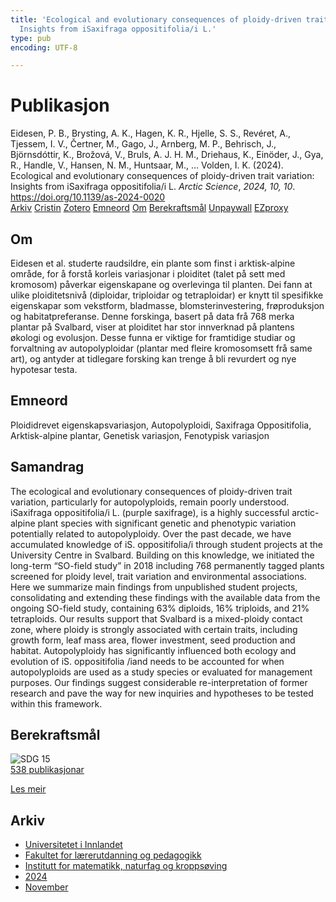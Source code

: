 ```yaml
---
title: 'Ecological and evolutionary consequences of ploidy-driven trait variation:
  Insights from iSaxifraga oppositifolia/i L.'
type: pub
encoding: UTF-8

---
```

<h1>Publikasjon</h1>
<article id="csl-bib-container-TGG2VBLV" class="csl-bib-container">
  <div class="csl-bib-body"> <div class="csl-entry">Eidesen, P. B., Brysting, A. K., Hagen, K. R., Hjelle, S. S., Revéret, A., Tjessem, I. V., Čertner, M., Gago, J., Arnberg, M. P., Behrisch, J., Björnsdóttir, K., Brožová, V., Bruls, A. J. H. M., Driehaus, K., Einöder, J., Gya, R., Handle, V., Hansen, N. M., Huntsaar, M., … Volden, I. K. (2024). Ecological and evolutionary consequences of ploidy-driven trait variation: Insights from iSaxifraga oppositifolia/i L. <i>Arctic Science</i>, <i>2024, 10, 10</i>. <a href="https://doi.org/10.1139/as-2024-0020">https://doi.org/10.1139/as-2024-0020</a></div> </div>
  <div class="csl-bib-buttons">
    <a href="#taxonomy-article-TGG2VBLV" alt="archive" class="csl-bib-button">Arkiv</a>
    <a href="https://app.cristin.no/results/show.jsf?id=2320517" alt="Cristin" class="csl-bib-button">Cristin</a>
    <a href="http://zotero.org/groups/5881554/items/TGG2VBLV" alt="Zotero" class="csl-bib-button">Zotero</a>
    <a href="#keywords-article-TGG2VBLV" alt="keywords" class="csl-bib-button">Emneord</a>
    <a href="#about-article-TGG2VBLV" alt="about_pub" class="csl-bib-button">Om</a>
    <a href="#sdg-article-TGG2VBLV" alt="sdg" class="csl-bib-button">Berekraftsmål</a>
    <a href="https://doi.org/10.1139/as-2024-0020" alt="Unpaywall" class="csl-bib-button">Unpaywall</a>
    <a href="https://doi.org/10.1139/as-2024-0020" alt="EZproxy" class="csl-bib-button">EZproxy</a>
  </div>
  <div id="csl-bib-meta-container-TGG2VBLV"></div>
</article>
<div id="csl-bib-meta-TGG2VBLV" class="csl-bib-meta">
  <article id="about-article-TGG2VBLV" class="about_pub-article">
    <h1>Om</h1>
    Eidesen et al. studerte raudsildre, ein plante som finst i arktisk-alpine område, for å forstå korleis variasjonar i ploiditet (talet på sett med kromosom) påverkar eigenskapane og overlevinga til planten. Dei fann at ulike ploiditetsnivå (diploidar, triploidar og tetraploidar) er knytt til spesifikke eigenskapar som vekstform, bladmasse, blomsterinvestering, frøproduksjon og habitatpreferanse. Denne forskinga, basert på data frå 768 merka plantar på Svalbard, viser at ploiditet har stor innverknad på plantens økologi og evolusjon. Desse funna er viktige for framtidige studiar og forvaltning av autopolyploidar (plantar med fleire kromosomsett frå same art), og antyder at tidlegare forsking kan trenge å bli revurdert og nye hypotesar testa.
  </article>
  <article id="keywords-article-TGG2VBLV" class="keywords-article">
    <h1>Emneord</h1>
    Ploididrevet eigenskapsvariasjon, Autopolyploidi, Saxifraga Oppositifolia, Arktisk-alpine plantar, Genetisk variasjon, Fenotypisk variasjon
  </article>
  <article id="abstract-article-TGG2VBLV" class="abstract-article">
    <h1>Samandrag</h1>
    The ecological and evolutionary consequences of ploidy-driven trait variation, particularly for autopolyploids, remain poorly understood. iSaxifraga oppositifolia/i L. (purple saxifrage), is a highly successful arctic-alpine plant species with significant genetic and phenotypic variation potentially related to autopolyploidy. Over the past decade, we have accumulated knowledge of iS. oppositifolia/i through student projects at the University Centre in Svalbard. Building on this knowledge, we initiated the long-term “SO-field study” in 2018 including 768 permanently tagged plants screened for ploidy level, trait variation and environmental associations. Here we summarize main findings from unpublished student projects, consolidating and extending these findings with the available data from the ongoing SO-field study, containing 63% diploids, 16% triploids, and 21% tetraploids. Our results support that Svalbard is a mixed-ploidy contact zone, where ploidy is strongly associated with certain traits, including growth form, leaf mass area, flower investment, seed production and habitat. Autopolyploidy has significantly influenced both ecology and evolution of iS. oppositifolia /iand needs to be accounted for when autopolyploids are used as a study species or evaluated for management purposes. Our findings suggest considerable re-interpretation of former research and pave the way for new inquiries and hypotheses to be tested within this framework.
  </article>
  <article id="sdg-article-TGG2VBLV" class="sdg-article">
    <h1>Berekraftsmål</h1>
    <div class="sdg-container"><div id="sdg15" class="sdg">
        <img src="{{< params subfolder >}}images/sdg/sdg15_nn.png" class="image" alt="SDG 15">
        <div class="sdg-overlay">
          <a href="/nn/archive/?key=?sdg=15#archive" class="sdg-publication-count"><span>538</span> publikasjonar</a>
          <p><a href="https://fn.no/om-fn/fns-baerekraftsmaal/livet-paa-land?lang=nno-NO" class="sdg-read-more">Les meir</a></p>
        </div>
      </div></div>
  </article>
  <article id="taxonomy-article-TGG2VBLV" class="taxonomy-article">
    <h1>Arkiv</h1>
    <ul>
      <li>
        <a href="/nn/archive/?key=3DCRN523">Universitetet i Innlandet</a>
      </li>
      <li>
        <a href="/nn/archive/?key=WYNZA47F">Fakultet for lærerutdanning og pedagogikk</a>
      </li>
      <li>
        <a href="/nn/archive/?key=LLA4BC9U">Institutt for matematikk, naturfag og kroppsøving</a>
      </li>
      <li>
        <a href="/nn/archive/?key=HSQ2I35R">2024</a>
      </li>
      <li>
        <a href="/nn/archive/?key=GW8KZRZG">November</a>
      </li>
    </ul>
  </article>
</div>
